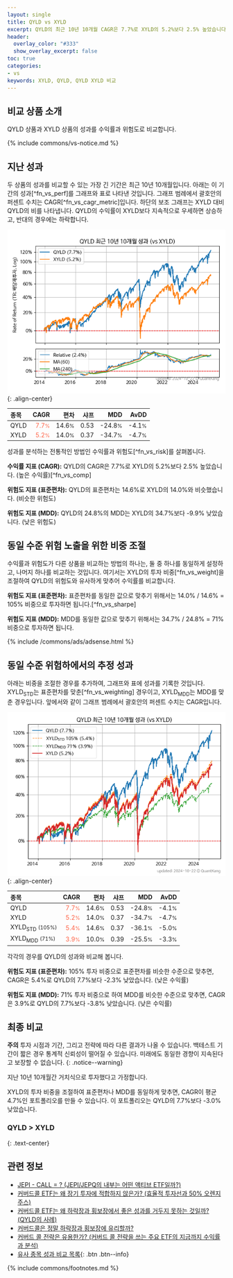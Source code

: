 ```yaml
---
layout: single
title: QYLD vs XYLD
excerpt: QYLD의 최근 10년 10개월 CAGR은 7.7%로 XYLD의 5.2%보다 2.5% 높았습니다.
header:
  overlay_color: "#333"
  show_overlay_excerpt: false
toc: true
categories:
- vs
keywords: XYLD, QYLD, QYLD XYLD 비교
---
```


## 비교 상품 소개


QYLD 상품과 XYLD 상품의 성과를 수익률과 위험도로 비교합니다.





{% include commons/vs-notice.md %}

## 지난 성과

두 상품의 성과를 비교할 수 있는 가장 긴 기간은 최근 10년 10개월입니다. 아래는 이 기간의 성과[^fn_vs_perf]를 그래프와 표로 나타낸 것입니다.
그래프 범례에서 괄호안의 퍼센트 수치는 CAGR[^fn_vs_cagr_metric]입니다.
하단의 보조 그래프는 XYLD 대비 QYLD의 비를 나타냅니다.
QYLD의 수익률이 XYLD보다 지속적으로 우세하면 상승하고, 반대의 경우에는 하락합니다.

![QYLD](/vs/images/qyld-vs-xyld_dual.png){: .align-center}

| **종목** | **CAGR** | **편차** | **샤프** | **MDD** | **AvDD** |
| :------------ | ------: | -----------: | -------: | ------: | -------: |
| QYLD | <span style="color: tomato">7.7<small>%</small></span> | 14.6<small>%</small> | 0.53 | -24.8<small>%</small> | -4.1<small>%</small> |
| XYLD | <span style="color: tomato">5.2<small>%</small></span> | 14.0<small>%</small> | 0.37 | -34.7<small>%</small> | -4.7<small>%</small> |

<!-- more -->


성과를 분석하는 전통적인 방법인 수익률과 위험도[^fn_vs_risk]를 살펴봅니다.

**수익률 지표 (CAGR):** QYLD의 CAGR은 7.7%로 XYLD의 5.2%보다 2.5% 높았습니다. (높은 수익률)[^fn_vs_comp]

**위험도 지표 (표준편차):** QYLD의 표준편차는 14.6%로 XYLD의 14.0%와 비슷했습니다. (비슷한 위험도)

**위험도 지표 (MDD):** QYLD의 24.8%의 MDD는 XYLD의 34.7%보다 -9.9% 낮았습니다. (낮은 위험도)



## 동일 수준 위험 노출을 위한 비중 조절

수익률과 위험도가 다른 상품을 비교하는 방법의 하나는, 둘 중 하나를 동일하게 설정하고, 나머지 하나를 비교하는 것입니다.
여기서는 XYLD의 투자 비중[^fn_vs_weight]을 조절하여 QYLD의 위험도와 유사하게 맞추어 수익률를 비교합니다.

**위험도 지표 (표준편차):** 표준편차를 동일한 값으로 맞추기 위해서는 14.0% / 14.6% = 105% 비중으로 투자하면 됩니다.[^fn_vs_sharpe]

**위험도 지표 (MDD):** MDD를 동일한 값으로 맞추기 위해서는 34.7% / 24.8% = 71% 비중으로 투자하면 됩니다.


{% include /commons/ads/adsense.html %}



## 동일 수준 위험하에서의 추정 성과

아래는 비중을 조절한 경우를 추가하여, 그래프와 표에 성과를 기록한 것입니다.
XYLD<sub>STD</sub>는 표준편차를 맞춘[^fn_vs_weighting] 경우이고, XYLD<sub>MDD</sub>는 MDD를 맞춘 경우입니다.
앞에서와 같이 그래프 범례에서 괄호안의 퍼센트 수치는 CAGR입니다.


![QYLD](/vs/images/qyld-vs-xyld.png){: .align-center}



| **종목** | **CAGR** | **편차** | **샤프** | **MDD** | **AvDD** |
| :------------ | ------: | -----------: | -------: | ------: | -------: |
| QYLD | <span style="color: tomato">7.7<small>%</small></span> | 14.6<small>%</small> | 0.53 | -24.8<small>%</small> | -4.1<small>%</small> |
| XYLD | <span style="color: tomato">5.2<small>%</small></span> | 14.0<small>%</small> | 0.37 | -34.7<small>%</small> | -4.7<small>%</small> |
| XYLD<sub>STD</sub> <small>(105%)</small> | <span style="color: tomato">5.4<small>%</small></span> | 14.6<small>%</small> | 0.37 | -36.1<small>%</small> | -5.0<small>%</small> |
| XYLD<sub>MDD</sub> <small>(71%)</small> | <span style="color: tomato">3.9<small>%</small></span> | 10.0<small>%</small> | 0.39 | -25.5<small>%</small> | -3.3<small>%</small> |



각각의 경우를 QYLD의 성과와 비교해 봅니다.

**위험도 지표 (표준편차):** 105% 투자 비중으로 표준편차를 비슷한 수준으로 맞추면, CAGR은 5.4%로 QYLD의 7.7%보다 -2.3% 낮았습니다. (낮은 수익률)

**위험도 지표 (MDD):** 71% 투자 비중으로 하여 MDD를 비슷한 수준으로 맞추면, CAGR은 3.9%로 QYLD의 7.7%보다 -3.8% 낮았습니다. (낮은 수익률)




## 최종 비교

**주의** 투자 시점과 기간, 그리고 전략에 따라 다른 결과가 나올 수 있습니다. 백테스트 기간이 짧은 경우 통계적 신뢰성이 떨어질 수 있습니다. 미래에도 동일한 경향이 지속된다고 보장할 수 없습니다.
{: .notice--warning}

지난 10년 10개월간 거치식으로 투자했다고 가정합니다.

XYLD의 투자 비중을 조절하여 표준편차나 MDD를 동일하게 맞추면, CAGR이 평균 4.7%인 포트폴리오를 만들 수 있습니다.
이 포트폴리오는 QYLD의 7.7%보다 -3.0% 낮았습니다.

### QYLD &gt; XYLD
{: .text-center}


## 관련 정보

- [JEPI - CALL = ? (JEPI/JEPQ의 내부는 어떤 액티브 ETF일까?)](https://kongdori.tistory.com/256)
- [커버드콜 ETF는 왜 장기 투자에 적합하지 않은가? (효율적 투자선과 50% 오렌지 주스)](https://kongdori.tistory.com/244)
- [커버드콜 ETF는 왜 하락장과 횡보장에서 좋은 성과를 거두지 못하는 것일까? (QYLD의 사례)](https://kongdori.tistory.com/240)
- [커버드콜은 정말 하락장과 횡보장에 유리할까?](https://kongdori.tistory.com/238)
- [커버드 콜 전략은 유용한가? (커버드 콜 전략을 쓰는 주요 ETF의 지금까지 수익률과 분석)](https://kongdori.tistory.com/155)
- [유사 종목 성과 비교 목록](/vs/){: .btn .btn--info}

{% include commons/footnotes.md %}